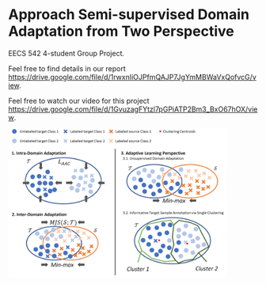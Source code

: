 # Approach Semi-supervised Domain Adaptation from Two Perspective

EECS 542 4-student Group Project.

Feel free to find details in our report https://drive.google.com/file/d/1rwxnIiOJPfmQAJP7JgYmMBWaVxQofvcG/view.

Feel free to watch our video for this project https://drive.google.com/file/d/1GvuzagFYtzl7pGPiATP2Bm3_BxO67hOX/view.






<img src="Fig1.PNG" alt="Fig1" style="zoom:43%;" />





